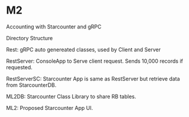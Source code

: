 # M2
Accounting with Starcounter and gRPC

Directory Structure

Rest: gRPC auto genereated classes, used by Client and Server

RestServer: ConsoleApp to Serve client request. Sends 10,000 records if requested.

RestServerSC: Starcounter App is same as RestServer but retrieve data from StarcounterDB.

ML2DB: Starcounter Class Library to share RB tables.

ML2: Proposed Starcounter App UI.
